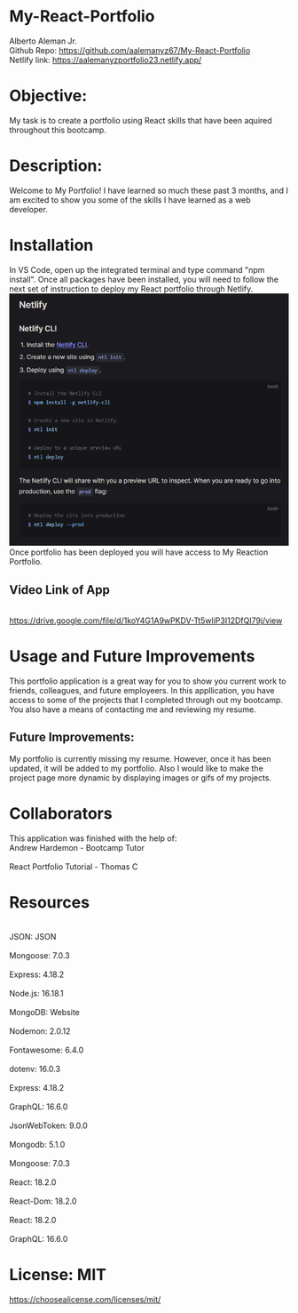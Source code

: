 # My-React-Portfolio
Alberto Aleman Jr.
<br>Github Repo: https://github.com/aalemanyz67/My-React-Portfolio<br>
Netlify link: https://aalemanyzportfolio23.netlify.app/

# Objective:
My task is to create a portfolio using React skills that have been aquired throughout this bootcamp.

# Description:
Welcome to My Portfolio! I have learned so much these past 3 months, and I am excited to show you some of the skills I have learned as a web developer.

# Installation
In VS Code, open up the integrated terminal and type command "npm install". Once all packages have been installed, you will need to follow the next set of instruction to deploy my React portfolio through Netlify.
<br>![Alt text](<src/images/netlify install.png>)<br>
Once portfolio has been deployed you will have access to My Reaction Portfolio.

## Video Link of App 
<br>https://drive.google.com/file/d/1koY4G1A9wPKDV-Tt5wliP3I12DfQI79j/view<br>


# Usage and Future Improvements
This portfolio application is a great way for you to show you current work to friends, colleagues, and future employeers. In this appllication, you have access to some of the projects that I completed through out my bootcamp. You also have a means of contacting me and reviewing my resume.

## Future Improvements:
My portfolio is currently missing my resume. However, once it has been updated, it will be added to my portfolio. Also I would like to make the project page more dynamic by displaying images or gifs of my projects. 

# Collaborators
This application was finished with the help of:
<br>Andrew Hardemon - Bootcamp Tutor<br>
<br>React Portfolio Tutorial - Thomas C<br>

# Resources
<br>JSON: JSON<br>
<br>Mongoose: 7.0.3<br>
<br>Express: 4.18.2<br>
<br>Node.js: 16.18.1<br>
<br>MongoDB: Website<br>
<br>Nodemon: 2.0.12<br>
<br>Fontawesome: 6.4.0<br>
<br>dotenv: 16.0.3<br>
<br>Express: 4.18.2<br>
<br>GraphQL: 16.6.0<br>
<br>JsonWebToken: 9.0.0<br>
<br>Mongodb: 5.1.0<br>
<br>Mongoose: 7.0.3<br>
<br>React: 18.2.0<br>
<br>React-Dom: 18.2.0<br>
<br>React: 18.2.0<br>
<br>GraphQL: 16.6.0<br>

# License: MIT
https://choosealicense.com/licenses/mit/